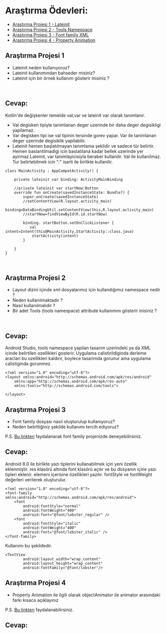 # Araştırma Ödevleri:

- [Araştırma Projesi 1 - Lateinit](#1)
- [Araştırma Projesi 2 - Tools Namespace](#2)
- [Araştırma Projesi 3 - Font family XML](#3)
- [Araştırma Projesi 4 - Property Animation](#4)



## <a name="1"></a> Araştırma Projesi 1

- Lateinit neden kullanıyoruz?
- Lateinit kullanımından bahseder misiniz?
- Lateinit için bir örnek kullanım gösterir misiniz ?

</br>

## Cevap: 
Kotlin'de değişkenler temelde val,var ve lateinit var olarak tanımlanır.
- Val degisken tipiyle tanimlanan deger uzerinde bir daha deger degisikligi yapilamaz.
- Var degisken tipi ise val tipinin tersinde gorev yapar. Var ile tanimlanan deger uzerinde degisiklik yapilabilir.
- Lateinit hemen başlatılmayan tanımlama şeklidir ve sadece tür belirtir. Hemen baslantilmadigi icin baslatilana kadar bellek uzerinde yer ayirmaz.Lateinit, var tanimlayicisiyla beraber kullanilir. Val ile kullanilmaz. Tur belirtebilmek icin ":" isarti ile birlikte kullanilir.


```
class MainActivity : AppCompatActivity() {

    private lateinit var binding: ActivityMainBinding

    //private lateinit var startNow:Button
    override fun onCreate(savedInstanceState: Bundle?) {
        super.onCreate(savedInstanceState)
        //setContentView(R.layout.activity_main)
        binding=DataBindingUtil.setContentView(this,R.layout.activity_main)
        //startNow=findViewById(R.id.startNow)

        binding. startButton.setOnClickListener {
           val intent=Intent(this@MainActivity,StartActivity::class.java)
            startActivity(intent)
        }

    }
}
```
</br>

## <a name="2"></a> Araştırma Projesi 2


- Layout dizini içinde xml dosyalarımız için kullandığımız namespace nedir ?
- Neden kullanılmaktadır ?
- Nasıl kullanılmalıdır ?
- Bir adet Tools (tools namespace) attribute kullanımını gösterir misiniz ? 

</br>

## Cevap:

Android Studio, tools namespace yapilan tasarım uzerindeki ya da XML icinde belirtilen ozellikleri gosterir. Uygulama calistirildiginda derleme araclari bu ozellikleri kaldırır, boylece tasarimda gorunur ama uygulama calistiginda gorunmez. 

```
<?xml version="1.0" encoding="utf-8"?>
<layout xmlns:android="http://schemas.android.com/apk/res/android"
    xmlns:app="http://schemas.android.com/apk/res-auto"
    xmlns:tools="http://schemas.android.com/tools">

</layout>
```

## <a name="3"></a> Araştırma Projesi 3

- Font family dosyası nasıl oluşturulup kullanıyoruz?
- Neden belirttiğiniz şekilde kullanımı tercih ediyoruz?

P.S. [Bu linkten](https://developer.android.com/guide/topics/ui/look-and-feel/fonts-in-xml ) faydalanarak font family projenizde deneyebilirsiniz.

## Cevap: 
Android 8.0 ile birlikte yazı tiplerini kullanabilmek için yeni özellik eklenmiştir. res klasörü altında font klasörü açılır ve bu dosyanın içine yazı tipleri eklenir. <font> elemeni içerisine özellikleri yazılır. fontStyle ve fontWeight değerleri verilerek oluşturulur. 
    
```
<?xml version="1.0" encoding="utf-8"?>
<font-family xmlns:android="http://schemas.android.com/apk/res/android">
    <font
        android:fontStyle="normal"
        android:fontWeight="400"
        android:font="@font/lobster_regular" />
    <font
        android:fontStyle="italic"
        android:fontWeight="400"
        android:font="@font/lobster_italic" />
</font-family>
```
    
Kullanımı bu şekildedir.
    
```
<TextView
        android:layout_width="wrap_content"
        android:layout_height="wrap_content"
        android:fontFamily="@font/lobster"/>
```
    
## <a name="4"></a> Araştırma Projesi 4

- Property Animation ile ilgili olarak objectAnimator ile animator arasındaki farkı kısaca açıklayınız

P.S. [Bu linkten](https://developer.android.com/guide/topics/resources/animation-resource#Property) faydalanabilirsiniz.

## Cevap: 
